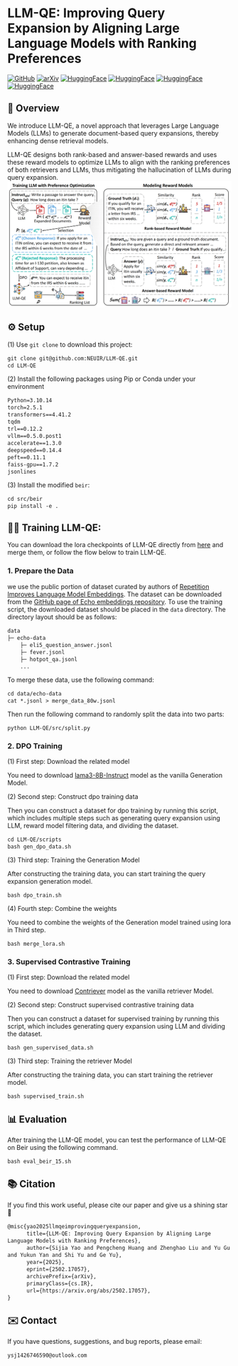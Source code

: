 # LLM-QE: Improving Query Expansion by Aligning Large Language Models with Ranking Preferences

[![GitHub](https://img.shields.io/badge/GitHub-LLM--QE-black?logo=github)](https://github.com/NEUIR/LLM-QE)
[![arXiv](https://img.shields.io/badge/arXiv-2502.17057-B31B1B?logo=arxiv&logoColor=white)](https://arxiv.org/abs/2502.17057)
[![HuggingFace](https://img.shields.io/badge/HuggingFace-LLM--QE--DPO-yellow?logo=huggingface)](https://huggingface.co/yaosijiaaaaa/LLM-QE-DPO)
[![HuggingFace](https://img.shields.io/badge/HuggingFace-LLM--QE--Contriever-orange?logo=huggingface)](https://huggingface.co/yaosijiaaaaa/LLM-QE-Contriever)
[![HuggingFace](https://img.shields.io/badge/HuggingFace-DPO--Training--Data-blue?logo=huggingface)](https://huggingface.co/datasets/chengpingan/LLM-QE-DPO-Training-Data)
[![HuggingFace](https://img.shields.io/badge/HuggingFace-Retriever--Training--Data-green?logo=huggingface)](https://huggingface.co/datasets/chengpingan/LLM-QE-Retriever-Training-Data)



## 📖 Overview
We introduce LLM-QE, a novel approach that leverages Large Language Models (LLMs) to generate document-based query expansions, thereby enhancing dense retrieval models. 

LLM-QE designs both rank-based and answer-based rewards and uses these reward models to optimize LLMs to align with the ranking preferences of both retrievers and LLMs, thus mitigating the hallucination of LLMs during query expansion. 
![method](assets/model.png)


## ⚙️ Setup
(1) Use `git clone` to download this project:
```
git clone git@github.com:NEUIR/LLM-QE.git
cd LLM-QE
```
(2) Install the following packages using Pip or Conda under your environment
```
Python=3.10.14
torch=2.5.1
transformers==4.41.2
tqdm
trl==0.12.2
vllm==0.5.0.post1
accelerate==1.3.0
deepspeed==0.14.4
peft==0.11.1
faiss-gpu==1.7.2
jsonlines
```
(3) Install the modified `beir`:
```
cd src/beir
pip install -e .
```

## 🏋️‍♂️ Training LLM-QE:
You can download the lora checkpoints of LLM-QE directly from [here](https://huggingface.co/yaosijiaaaaa/LLM-QE-DPO/tree/main) and merge them, or follow the flow below to train LLM-QE.

### 1. Prepare the Data
we use the public portion of dataset curated by authors of [Repetition Improves Language Model Embeddings](https://arxiv.org/abs/2402.15449). The dataset can be downloaded from the [GitHub page of Echo embeddings repository](https://github.com/jakespringer/echo-embeddings#training). To use the training script, the downloaded dataset should be placed in the `data` directory. The directory layout should be as follows:

```
data
├─ echo-data
    ├─ eli5_question_answer.jsonl
    ├─ fever.jsonl 
    ├─ hotpot_qa.jsonl
    ...
```
To merge these data, use the following command:
```
cd data/echo-data
cat *.jsonl > merge_data_80w.jsonl
```
Then run the following command to randomly split the data into two parts:
```
python LLM-QE/src/split.py
```

### 2. DPO Training
(1) First step: Download the related model

You need to download [lama3-8B-Instruct](https://huggingface.co/meta-llama/Meta-Llama-3-8B-Instruct) model as the vanilla Generation Model.

(2) Second step: Construct dpo training data

Then you can construct a dataset for dpo training by running this script, which includes multiple steps such as generating query expansion using LLM, reward model filtering data, and dividing the dataset.
```
cd LLM-QE/scripts
bash gen_dpo_data.sh
```
(3) Third step: Training the Generation Model

After constructing the training data, you can start training the query expansion generation model. 
```
bash dpo_train.sh
```
(4) Fourth step: Combine the weights

You need to combine the weights of the Generation model trained using lora in Third step.
```
bash merge_lora.sh
```
###  3. Supervised Contrastive Training
(1) First step: Download the related model

You need to download [Contriever](https://huggingface.co/facebook/contriever/tree/main) model as the vanilla retriever Model.

(2) Second step: Construct supervised contrastive training data

Then you can construct a dataset for supervised training by running this script, which includes generating query expansion using LLM and dividing the dataset.
```
bash gen_supervised_data.sh
```
(3) Third step: Training the retriever Model

After constructing the training data, you can start training the retriever model. 
```
bash supervised_train.sh
```

## 📊 Evaluation
After training the LLM-QE model, you can test the performance of LLM-QE on Beir using the following command.

```
bash eval_beir_15.sh
```

## 📚 Citation
If you find this work useful, please cite our paper and give us a shining star 🌟
```
@misc{yao2025llmqeimprovingqueryexpansion,
      title={LLM-QE: Improving Query Expansion by Aligning Large Language Models with Ranking Preferences}, 
      author={Sijia Yao and Pengcheng Huang and Zhenghao Liu and Yu Gu and Yukun Yan and Shi Yu and Ge Yu},
      year={2025},
      eprint={2502.17057},
      archivePrefix={arXiv},
      primaryClass={cs.IR},
      url={https://arxiv.org/abs/2502.17057}, 
}
```

## ✉️ Contact
If you have questions, suggestions, and bug reports, please email:
```
ysj1426746590@outlook.com
```
